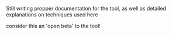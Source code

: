 Still writing propper documentation for the tool, as well as detailed explanations on techniques used here

consider this an 'open beta' to the tool! 
